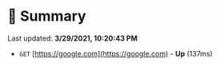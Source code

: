 # 📖 Summary
Last updated: **3/29/2021, 10:20:43 PM**

- `GET` [https://google.com](https://google.com) - **Up** (137ms)
